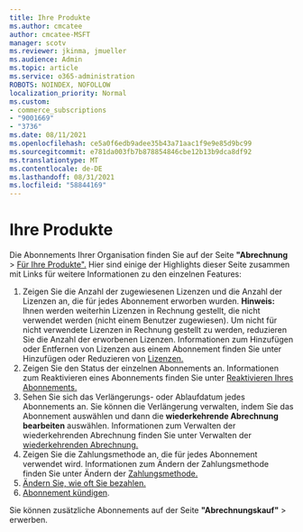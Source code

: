 ```yaml
---
title: Ihre Produkte
ms.author: cmcatee
author: cmcatee-MSFT
manager: scotv
ms.reviewer: jkinma, jmueller
ms.audience: Admin
ms.topic: article
ms.service: o365-administration
ROBOTS: NOINDEX, NOFOLLOW
localization_priority: Normal
ms.custom:
- commerce_subscriptions
- "9001669"
- "3736"
ms.date: 08/11/2021
ms.openlocfilehash: ce5a0f6edb9adee35b43a71aac1f9e9e85d9bc99
ms.sourcegitcommit: e781da003fb7b878854846cbe12b13b9dca8df92
ms.translationtype: MT
ms.contentlocale: de-DE
ms.lasthandoff: 08/31/2021
ms.locfileid: "58844169"
---
```

# <a name="your-products"></a>Ihre Produkte

Die Abonnements Ihrer Organisation finden Sie auf der Seite **"Abrechnung**  >  [Für Ihre Produkte".](https://go.microsoft.com/fwlink/p/?linkid=842054) Hier sind einige der Highlights dieser Seite zusammen mit Links für weitere Informationen zu den einzelnen Features:

1. Zeigen Sie die Anzahl der zugewiesenen Lizenzen und die Anzahl der Lizenzen an, die für jedes Abonnement erworben wurden.
    **Hinweis:** Ihnen werden weiterhin Lizenzen in Rechnung gestellt, die nicht verwendet werden (nicht einem Benutzer zugewiesen). Um nicht für nicht verwendete Lizenzen in Rechnung gestellt zu werden, reduzieren Sie die Anzahl der erworbenen Lizenzen. Informationen zum Hinzufügen oder Entfernen von Lizenzen aus einem Abonnement finden Sie unter Hinzufügen oder Reduzieren von [Lizenzen.](https://docs.microsoft.com/alchemyinsights/how-to-add-or-reduce-licenses)
2. Zeigen Sie den Status der einzelnen Abonnements an. Informationen zum Reaktivieren eines Abonnements finden Sie unter [Reaktivieren Ihres Abonnements.](reactivate-your-subscription.md)
3. Sehen Sie sich das Verlängerungs- oder Ablaufdatum jedes Abonnements an. Sie können die Verlängerung verwalten, indem Sie das Abonnement auswählen und dann die **wiederkehrende Abrechnung bearbeiten** auswählen. Informationen zum Verwalten der wiederkehrenden Abrechnung finden Sie unter Verwalten der [wiederkehrenden Abrechnung.](manage-auto-renewal.md)
4. Zeigen Sie die Zahlungsmethode an, die für jedes Abonnement verwendet wird. Informationen zum Ändern der Zahlungsmethode finden Sie unter Ändern der [Zahlungsmethode.](change-payment-method.md)
5. [Ändern Sie, wie oft Sie bezahlen.](change-how-often-you-pay.md)
6. [Abonnement kündigen](https://go.microsoft.com/fwlink/?linkid=2119113).

Sie können zusätzliche Abonnements auf der Seite **"Abrechnungskauf"**  >  [](https://go.microsoft.com/fwlink/p/?linkid=868433) erwerben.